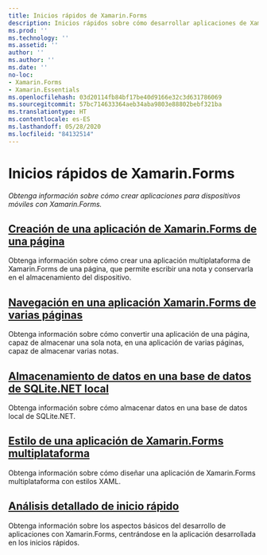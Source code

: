 ```yaml
---
title: Inicios rápidos de Xamarin.Forms
description: Inicios rápidos sobre cómo desarrollar aplicaciones de Xamarin.Forms con Visual Studio y Visual Studio para Mac.
ms.prod: ''
ms.technology: ''
ms.assetid: ''
author: ''
ms.author: ''
ms.date: ''
no-loc:
- Xamarin.Forms
- Xamarin.Essentials
ms.openlocfilehash: 03d20114fb84bf17be40d9166e32c3d631786069
ms.sourcegitcommit: 57bc714633364aeb34aba9803e88802bebf321ba
ms.translationtype: HT
ms.contentlocale: es-ES
ms.lasthandoff: 05/28/2020
ms.locfileid: "84132514"
---
```

# <a name="xamarinforms-quickstarts"></a>Inicios rápidos de Xamarin.Forms

_Obtenga información sobre cómo crear aplicaciones para dispositivos móviles con Xamarin.Forms._

## <a name="create-a-single-page-xamarinforms-applicationsingle-pagemd"></a>[Creación de una aplicación de Xamarin.Forms de una página](single-page.md)

Obtenga información sobre cómo crear una aplicación multiplataforma de Xamarin.Forms de una página, que permite escribir una nota y conservarla en el almacenamiento del dispositivo.

## <a name="perform-navigation-in-a-multi-page-xamarinforms-applicationmulti-pagemd"></a>[Navegación en una aplicación Xamarin.Forms de varias páginas](multi-page.md)

Obtenga información sobre cómo convertir una aplicación de una página, capaz de almacenar una sola nota, en una aplicación de varias páginas, capaz de almacenar varias notas.

## <a name="store-data-in-a-local-sqlitenet-database"></a>[Almacenamiento de datos en una base de datos de SQLite.NET local](database.md)

Obtenga información sobre cómo almacenar datos en una base de datos local de SQLite.NET.

## <a name="style-a-cross-platform-xamarinforms-applicationstylingmd"></a>[Estilo de una aplicación de Xamarin.Forms multiplataforma](styling.md)

Obtenga información sobre cómo diseñar una aplicación de Xamarin.Forms multiplataforma con estilos XAML.

## <a name="quickstart-deep-dive"></a>[Análisis detallado de inicio rápido](deepdive.md)

Obtenga información sobre los aspectos básicos del desarrollo de aplicaciones con Xamarin.Forms, centrándose en la aplicación desarrollada en los inicios rápidos.
